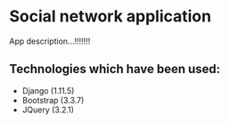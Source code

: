# Social network application

App description...!!!!!!!

## Technologies which have been used:
* Django (1.11.5)
* Bootstrap (3.3.7)
* JQuery (3.2.1)
